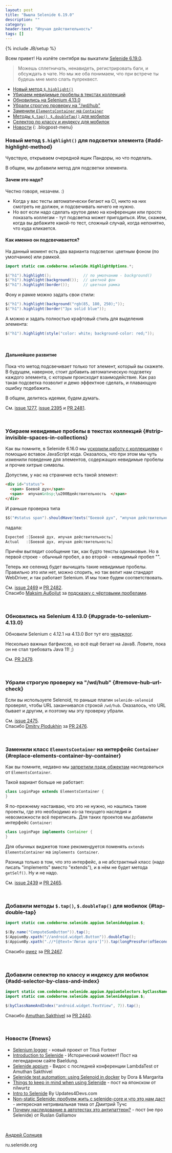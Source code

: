```yaml
---
layout: post
title: "Вышла Selenide 6.19.0"
description: ""
category:
header-text: "Ипучая действительность"
tags: []
---
```

{% include JB/setup %}

Всем привет! 
На излёте сентября вы выкатили [Selenide 6.19.0](https://github.com/selenide/selenide/milestone/192?closed=1).

> Можешь сплетничать, ненавидеть, регистрировать баги, и обсуждать в чате.
> Но мы же оба понимаем, что при встрече ты будешь мне мило слать пулреквест. 

* [Новый метод `$.highlight()`](#add-highlight-method)
* [Убираем невидимые пробелы в текстах коллекций](#strip-invisible-spaces-in-collections)
* [Обновились на Selenium 4.13.0](#upgrade-to-selenium-4.13.0)
* [Убрали строгую проверку на "/wd/hub"](#remove-hub-url-check)
* [Заменили `ElementsContainer` на `Container`](#replace-elements-container-by-container)
* [Методы `$.tap()`, `$.doubleTap()` для мобилок](#tap-double-tap)
* [Селектор по классу и индексу для мобилок](#add-selector-by-class-and-index)
* [Новости](#news)
{: .blogpost-menu}
  <br>

### Новый метод `$.highlight()` для подсветки элемента {#add-highlight-method}
Чувствую, открываем очередной ящик Пандоры, но что поделать.

В общем, мы добавили метод для подсветки элемента.

#### Зачем это надо?
Честно говоря, незачем. :)  
* Когда у вас тесты автоматически бегают на CI, никто на них смотреть не должен, и подсвечивать ничего не нужно.
* Но вот если надо сделать крутое демо на конференции или просто показать коллегам - тут подсветка может пригодиться. 
Или, скажем, когда вы дебажите какой-то тест, сложный случай, когда непонятно, что куда кликается.  

#### Как именно он подсвечивается?
На данный момент есть два варианта подсветки: цветным фоном (по умолчанию) или рамкой.

```java
import static com.codeborne.selenide.HighlightOptions.*;

$("h1").highlight();              // по умолчанию - background()
$("h1").highlight(background());  // цветной фон
$("h1").highlight(border());      // цветная рамка
```

Фону и рамке можно задать свои стили:
```java
$("h1").highlight(background("rgb(85, 180, 250);"));
$("h1").highlight(border("3px solid blue"));
```

А можно и задать полностью крафтовый стиль для выделения элемента:
```java
$("h1").highlight(style("color: white; background-color: red;"));
```
<br>

####  Дальнейшее развитие
Пока что метод подсвечивает только тот элемент, который вы скажете. 
В будущем, наверное, стоит добавить автоматическую подсветку каждого элемента, с которым происходит взаимодействие. Как раз 
такая подсветка позволит и демо эффектное сделать, и плавающую ошибку подебажить. 

В общем, делитесь идеями, будем думать.

См. [issue 1277](https://github.com/selenide/selenide/issues/1277), [issue 2395](https://github.com/selenide/selenide/issues/2395) и
[PR 2481](https://github.com/selenide/selenide/pull/2481).

<br>

### Убираем невидимые пробелы в текстах коллекций {#strip-invisible-spaces-in-collections}

Как вы помните, в Selenide 6.16.0 мы [ускорили работу с коллекциями](/2023/07/02/selenide-6.16.0/#speedup-collection-checks) 
с помощью вставок JavaScript кода. Оказалось, что при этом мы чуть изменили поведение для элементов, содержащих 
невидимые пробелы и прочие хитрые символы.

Допустим, у нас на страничке есть такой элемент:
```html
<div id="status">
  <span> Боевой дух</span>
  <span>  ипучая&nbsp;\u200Bдействительность  </span>
</div>
```

И раньше проверка типа 
```java
$$("#status span").shouldHave(texts("Боевой дух", "ипучая действительность"));
```
падала:

```java
Expected :[Боевой дух, ипучая действительность]
Actual   :[Боевой дух, ипучая действительность]
```

Причём выглядит сообщение так, как будто тексты одинаковые. Но в первой строке - обычный пробел, а во второй - невидимый пробел "`​`".

Теперь же селенид будет вычищать такие невидимые пробелы. 
Правильно это или нет, можно спорить, но так велит нам стандарт WebDriver, и так работает Selenium. И мы тоже будем соответствовать.

См. [issue 2469](https://github.com/selenide/selenide/issues/2469) и [PR 2482](https://github.com/selenide/selenide/pull/2482).  
Спасибо [Maksim Au6ojlut](https://github.com/Au6ojlut) за [подсказку с чёртовыми пробелами](https://github.com/selenide/selenide/issues/2469#issuecomment-1721584046).

<br>

### Обновились на Selenium 4.13.0 {#upgrade-to-selenium-4.13.0}

Обновили Selenium с 4.12.1 на 4.13.0
Вот тут его [ченджлог](https://github.com/SeleniumHQ/selenium/blob/trunk/java/CHANGELOG).  

Несколько важных багфиксов, но всё ещё бегает на Java8. Ловите, пока он не стал требовать Java 11! ;)

См. [PR 2479](https://github.com/selenide/selenide/pull/2479).

<br>

### Убрали строгую проверку на "/wd/hub" {#remove-hub-url-check}

Если вы используете Selenoid, то раньше плагин `selenide-selenoid` проверял, чтобы URL заканчивался строкой `/wd/hub`.
Оказалось, что URL бывает и другим, и поэтому мы эту проверку убрали. 

См. [issue 2475](https://github.com/selenide/selenide/issues/2475).  
Спасибо [Dmitry Plodukhin](https://github.com/Plodick) за [PR 2476](https://github.com/selenide/selenide/pull/2476).

<br>

### Заменили класс `ElementsContainer` на интерфейс `Container` {#replace-elements-container-by-container}

Как вы помните, недавно мы [запретили пэдж обжектам](/2023/09/06/selenide-6.18.0/#no-elements-container-for-page-object) наследоваться от `ElementsContainer`.

Такой вариант больше не работает:
```java
class LoginPage extends ElementsContainer {
}
```

Я по-прежнему настаиваю, что это не нужно, но нашлись такие проекты, где это необходимо из-за текущего наследия и невозможности всё переписать.
Для таких проектов мы добавили интерфейс `Container`:
```java
class LoginPage implements Container {
}
```

Для обычных виджетов тоже рекомендуется поменять `extends ElementsContainer` на `implements Container`. 

Разница только в том, что это интерфейс, а не абстрактный класс (надо писать "implements" вместо "extends"), и в нём не будет метода `getSelf()`. 
Ну и не надо.

См. [issue 2439](https://github.com/selenide/selenide/issues/2439) и [PR 2465](https://github.com/selenide/selenide/pull/2465).

<br>


### Добавили методы `$.tap()`, `$.doubleTap()` для мобилок {#tap-double-tap}

```java
import static com.codeborne.selenide.appium.SelenideAppium.$;

$(By.name("ComputeSumButton")).tap();
$(AppiumBy.xpath("//android.widget.Button")).doubleTap();
$(AppiumBy.xpath(".//*[@text='Лютая арта']")).tap(longPressFor(ofSeconds(4)));

```
Спасибо [qwez](https://github.com/qwez) за [PR 2467](https://github.com/selenide/selenide/pull/2467).

<br>


### Добавили селектор по классу и индексу для мобилок {#add-selector-by-class-and-index}

```java
import static com.codeborne.selenide.appium.AppiumSelectors.byClassNameAndIndex;
import static com.codeborne.selenide.appium.SelenideAppium.$;

$(byClassNameAndIndex("android.widget.TextView", 7)).tap();
```
Спасибо [Amuthan Sakthivel](https://github.com/amuthansakthivel) за [PR 2440](https://github.com/selenide/selenide/pull/2440).

<br>

### Новости {#news}

* [Selenium logger](https://github.com/titusfortner/selenium-logger) - новый проект от Titus Fortner
* [Introduction to Selenide](https://www.baeldung.com/selenide) - Исторический момент! Пост на легендарном сайте Baeldung.
* [Selenide appium](https://www.youtube.com/watch?v=C8rbEuvvg0I&ab_channel=LambdaTest) - Видос с последней конференции LambdaTest от Amuthan Sakthivel
* [Selenide test automation: using Selenoid in docker](https://intexsoft.com/blog/selenide-test-automation-using-selenoid-in-the-docker-container/) by Dora & Margarita
* [Things to keep in mind when using Selenide](https://zenn.dev/ragnar1904/articles/selenide-essentials) - пост на японском от nilwurtz
* [Intro to Selenide](https://updates4devs.com/intro-to-selenidebaeldung/?feed_id=28562) By Updates4Devs.com
* [Non-static Selenide: пробуем жить с selenide-core и что это нам даст](https://www.youtube.com/watch?v=FZA5PGxPzR0&t=156s&ab_channel=QAGURU) - интересная нетривиальная тема от Дмитрий Тучс
* [Почему наследование в автотестах это антипаттерн?](https://www.linkedin.com/pulse/%2525D0%2525BF%2525D0%2525BE%2525D1%252587%2525D0%2525B5%2525D0%2525BC%2525D1%252583-%2525D0%2525BD%2525D0%2525B0%2525D1%252581%2525D0%2525BB%2525D0%2525B5%2525D0%2525B4%2525D0%2525BE%2525D0%2525B2%2525D0%2525B0%2525D0%2525BD%2525D0%2525B8%2525D0%2525B5-%2525D0%2525B2-%2525D0%2525B0%2525D0%2525B2%2525D1%252582%2525D0%2525BE%2525D1%252582%2525D0%2525B5%2525D1%252581%2525D1%252582%2525D0%2525B0%2525D1%252585-%2525D1%25258D%2525D1%252582%2525D0%2525BE-%2525D0%2525B0%2525D0%2525BD%2525D1%252582%2525D0%2525B8%2525D0%2525BF%2525D0%2525B0%2525D1%252582%2525D1%252582%2525D0%2525B5%2525D1%252580%2525D0%2525BD-ruslan-galliamov%3FtrackingId=klEJOeEYQ2K2mix0G2%252F9mQ%253D%253D/?trackingId=klEJOeEYQ2K2mix0G2%2F9mQ%3D%3D) - пост (не про Selenide) от Ruslan Galliamov

<br>

[Андрей Солнцев](http://asolntsev.github.io/)

ru.selenide.org
